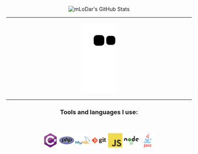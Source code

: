 <p align="center">
  <img src="https://github-readme-stats.vercel.app/api?username=mLoDar&theme=tokyonight&show_icons=true&hide_border=true&count_private=true" alt="mLoDar's GitHub Stats" />
</p>

---

<p align="center">
  <img src="https://github.com/mLoDar/mLoDar/blob/output/github-contribution-grid-snake.svg" alt="mLoDar's Snake contribution" />
</p>

---

<h3 align="center">Tools and languages I use:</h3>

<br>

<p align="center">
  <img src="https://github.com/devicons/devicon/blob/master/icons/csharp/csharp-original.svg" title="C#" **alt="C#" width="40" height="40"/>
  <img src="https://github.com/devicons/devicon/blob/master/icons/php/php-original.svg" title="PHP" **alt="PHP" width="40" height="40"/>
  <img src="https://github.com/devicons/devicon/blob/master/icons/mysql/mysql-original-wordmark.svg" title="MySQL"  alt="MySQL" width="40" height="40"/>
  <img src="https://github.com/devicons/devicon/blob/master/icons/git/git-original-wordmark.svg" title="Git" **alt="Git" width="40" height="40"/>
  <img src="https://github.com/devicons/devicon/blob/master/icons/javascript/javascript-original.svg" title="JavaScript" alt="JavaScript" width="40" height="40"/>
  <img src="https://github.com/devicons/devicon/blob/master/icons/nodejs/nodejs-original-wordmark.svg" title="NodeJS" alt="NodeJS" width="40" height="40"/>
  <img src="https://github.com/devicons/devicon/blob/master/icons/java/java-original-wordmark.svg" title="Java" alt="Java" width="40" height="40"/>
</p>
